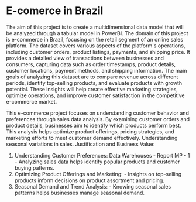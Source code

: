 # E-comerce in Brazil
The aim of this project is to create a multidimensional data model that will be analyzed through a tabular model in PowerBI. The domain of this project is e-commerce in Brazil, focusing on the retail segment of an online sales platform. 
The dataset covers various aspects of the platform's operations, including customer orders, product listings, 
payments, and shipping price. It provides a detailed view of transactions between businesses and consumers, 
capturing data such as order timestamps, product details, customer locations, payment methods, and shipping 
information. The main goals of analyzing this dataset are to compare revenue across different periods, identify 
top-selling products, and evaluate products with growth potential. These insights will help create effective 
marketing strategies, optimize operations, and improve customer satisfaction in the competitive e-commerce 
market.

This e-commerce project focuses on understanding customer behavior and preferences through sales data 
analysis. By examining customer orders and product details, businesses aim to identify which products 
perform best. This analysis helps optimize product offerings, pricing strategies, and marketing efforts to meet 
customer demand effectively. Understanding seasonal variations in sales. 
Justification and Business Value: 
1. Understanding Customer Preferences: 
Data Warehouses - Report MP - 1   - Analyzing sales data helps identify popular products and customer buying patterns. 
2. Optimizing Product Offerings and Marketing: - Insights on top-selling products inform decisions on product assortment and pricing. 
3. Seasonal Demand and Trend Analysis: - Knowing seasonal sales patterns helps businesses manage seasonal demand.
